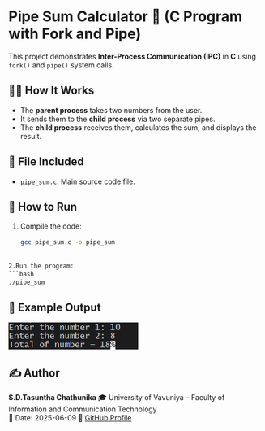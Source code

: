 # Pipe Sum Calculator 🧮 (C Program with Fork and Pipe)

This project demonstrates **Inter-Process Communication (IPC)** in **C** using `fork()` and `pipe()` system calls.

## 👨‍💻 How It Works

- The **parent process** takes two numbers from the user.
- It sends them to the **child process** via two separate pipes.
- The **child process** receives them, calculates the sum, and displays the result.

## 📂 File Included

- `pipe_sum.c`: Main source code file.

## 🔧 How to Run

1. Compile the code:
   ```bash
   gcc pipe_sum.c -o pipe_sum
```

2.Run the program:
```bash
./pipe_sum
```

## 🧪 Example Output
![example](screenshots/screenshot1.png)

## ✍️ Author
**S.D.Tasuntha Chathunika** 
🎓 University of Vavuniya – Faculty of Information and Communication Technology  
📅 Date: 2025-06-09
🔗 [GitHub Profile](https://github.com/Tasuntha-Chathunika)
